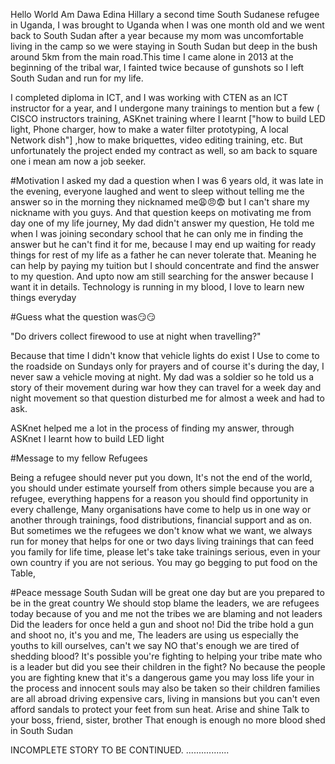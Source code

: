  Hello World
Am Dawa Edina Hillary a  second time South Sudanese refugee in Uganda, I was brought to Uganda when I was one month old and we went back to South Sudan after a year because my mom was uncomfortable living in the camp so we were staying in South Sudan but deep in the bush around 5km from the main road.This time I came alone in 2013 at the beginning of the tribal war, I fainted twice because of gunshots so I left South Sudan and run for my life.
 

I completed diploma in ICT,  and I was working with CTEN as an ICT instructor for a year, and I undergone many trainings to mention but a few ( CISCO instructors training, ASKnet training where I learnt ["how to build LED light,  Phone charger,  how to make a water filter prototyping, A local Network dish"] ,how to make briquettes, video editing training, etc. But unfortunately the project ended my contract as well, so am back to square one i mean am now a job seeker.

    

#Motivation
I asked my dad a question when I was 6 years old, it was late in the evening, everyone laughed and went to sleep without telling me the answer so in the morning they nicknamed me😩😠😨 but I can't share my nickname with you guys. 
 And that question keeps on motivating me from day one of my life journey, 
My dad didn't answer my question, He told me when I was joining secondary school that he can only me in finding the answer but he can't find it for me, because I may end up waiting for ready things for rest of my life as a father he can never tolerate that. Meaning he can help by paying my tuition but I should concentrate and find the answer to my question. 
And upto now am still searching for the answer because I want it in details.
Technology is running in my blood,  I love to learn new things everyday


#Guess what the question was😏😏

"Do drivers collect firewood to use at night when travelling?"

Because that time I didn't know that vehicle lights do exist
I Use to come to the roadside on Sundays only for prayers and of course it's during the day, I never saw a vehicle moving at night.
My dad was a soldier so he told us a story of their movement during war how they can travel for a week day and night movement so that question disturbed me for almost a week and had to ask. 

 ASKnet helped me a lot in the process of finding my answer, through ASKnet I learnt how to build LED light

#Message to my fellow Refugees

Being a refugee should never put you down, It's not the end of the world, you should under estimate yourself from others simple because you are a refugee,  everything happens for a reason you should find opportunity in every challenge,
Many organisations have come to help us in one way or another through trainings, food distributions, financial support and as on.
But sometimes we the refugees we don't know what we want, we always run for money that helps for one or two days living trainings that can feed you family for life time, please let's take take trainings serious, even in your own country if you are not serious. You may go begging to put food on the Table, 

#Peace message
South Sudan will be great one day but are you prepared to be in the great country
We should stop blame the leaders, we are refugees today because of you and me not the tribes we are blaming and not leaders
Did the leaders for once held a gun and shoot no! Did the tribe hold a gun and shoot no, it's you and me,
The leaders are using us especially the youths to kill ourselves, can't we say NO that's enough we  are tired of shedding blood? 
It's possible you're fighting to helping your tribe mate who is a leader but did you see their children in the fight? No because the people you are fighting knew that it's a dangerous game you may loss life your in the process and innocent souls may also be taken so their children families are all abroad driving expensive cars, living in mansions but you can't even afford sandals to protect your feet from sun heat. 
Arise and shine
Talk to your boss, friend, sister,  brother That enough is enough no more blood shed in South Sudan


INCOMPLETE STORY
TO BE CONTINUED. .................

